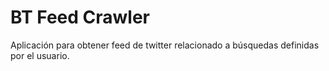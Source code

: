 # BT Feed Crawler

Aplicación para obtener feed de twitter relacionado a búsquedas definidas por el usuario.